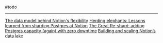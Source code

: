 #todo

---
[The data model behind Notion's flexibility](https://www.notion.com/blog/data-model-behind-notion)
[Herding elephants: Lessons learned from sharding Postgres at Notion](https://www.notion.com/blog/sharding-postgres-at-notion)
[The Great Re-shard: adding Postgres capacity (again) with zero downtime](https://www.notion.com/blog/the-great-re-shard)
[Building and scaling Notion’s data lake](https://www.notion.com/blog/building-and-scaling-notions-data-lake)
